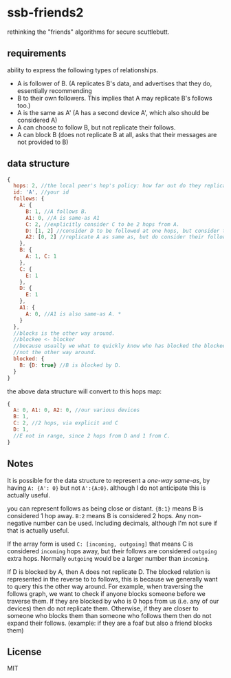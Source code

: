 # ssb-friends2

rethinking the "friends" algorithms for secure scuttlebutt.

## requirements

ability to express the following types of relationships.

* A is follower of B. (A replicates B's data, and advertises that they do, essentially recommending
* B to their own followers. This implies that A may replicate B's follows too.)
* A is the same as A' (A has a second device A', which also should be considered A)
* A can choose to follow B, but not replicate their follows.
* A can block B (does not replicate B at all, asks that their messages are not provided to B)

## data structure

``` js
{
  hops: 2, //the local peer's hop's policy: how far out do they replicate
  id: 'A', //your id
  follows: {
    A: {
      B: 1, //A follows B.
      A1: 0, //A is same-as A1
      C: 2, //explicitly consider C to be 2 hops from A.
      D: [1, 2] //consider D to be followed at one hops, but consider their follows to be 3 hops away.
      A2: [0, 2] //replicate A as same as, but do consider their follows to be 2 hops out.
    },
    B: {
      A: 1, C: 1
    },
    C: {
      E: 1
    },
    D: {
      E: 1
    },
    A1: {
      A: 0, //A1 is also same-as A. *
    }
  },
  //blocks is the other way around.
  //blockee <- blocker
  //because usually we what to quickly know who has blocked the blockee,
  //not the other way around.
  blocked: {
    B: {D: true} //B is blocked by D.
  }
}
```

the above data structure will convert to this hops map:

``` js
{
  A: 0, A1: 0, A2: 0, //our various devices
  B: 1,
  C: 2, //2 hops, via explicit and C
  D: 1,
  //E not in range, since 2 hops from D and 1 from C.
}
```

## Notes

It is possible for the data structure to represent a _one-way same-as_,
by having `A: {A': 0}` but not `A':{A:0}`. although I do not anticipate this is actually useful.

you can represent follows as being close or distant. `{B:1}` means B is considered 1 hop away.
`B:2` means B is considered 2 hops. Any non-negative number can be used. Including decimals,
although I'm not sure if that is actually useful.

If the array form is used `C: [incoming, outgoing]` that means C is considered `incoming` hops away,
but their follows are considered `outgoing` extra hops. Normally `outgoing` would be a larger number
than `incoming`.

If D is blocked by A, then A does not replicate D. The blocked relation is represented
in the reverse to to follows, this is because we generally want to query this the other way around.
For example, when traversing the follows graph, we want to check if anyone blocks someone
before we traverse them. If they are blocked by who is 0 hops from us (i.e. any of our devices)
then do not replicate them. Otherwise, if they are closer to someone who blocks them than
someone who follows them then do not expand their follows. (example: if they are a foaf
but also a friend blocks them)


## License

MIT

